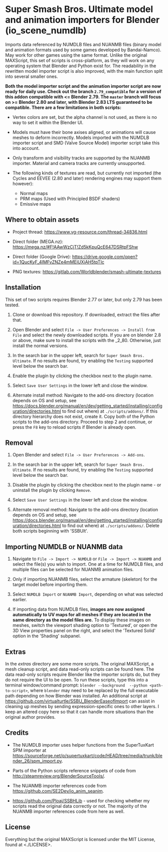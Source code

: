 # Super Smash Bros. Ultimate model and animation importers for Blender (io_scene_numdlb)
Imports data referenced by NUMDLB files and NUANMB files (binary model and animation formats used by some games developed by Bandai-Namco). May work for other games using the same format. Unlike the original MAXScript, this set of scripts is cross-platform, as they will work on any operating system that Blender and Python exist for. The readability in the rewritten model importer script is also improved, with the main function split into several smaller ones.

**Both the model importer script and the animation importer script are now ready for daily use. Check out the branch `2.79_compatible` for a version of this addon compatible with <= Blender 2.79. The `master` branch will focus on >= Blender 2.80 and later, with Blender 2.83 LTS guaranteed to be compatible. There are a few limitations in both scripts:**

* Vertex colors are set, but the alpha channel is not used, as there is no way to set it within the Blender UI.

* Models must have their bone axises aligned, or animations will cause meshes to deform incorrectly. Models imported with the NUMDLB importer script and SMD (Valve Source Model) importer script take this into account.

* Only transform and visibility tracks are supported by the NUANMB importer. Material and camera tracks are currently unsupported.

* The following kinds of textures are read, but currently not imported (the Cycles and EEVEE (2.80 and later) rendering engines may support them however):
    * Normal maps
    * PRM maps (Used with Principled BSDF shaders)
    * Emissive maps

## Where to obtain assets
* Project thread: <https://www.vg-resource.com/thread-34836.html>

* Direct folder (MEGA.nz): <https://mega.nz/#F!AAwWzCjT!Zd5kKpuQcE647DSRtpFShw>

* Direct folder (Google Drive): <https://drive.google.com/open?id=1QucKyF_4IMFvZNZe4mMEiUXiAH5tpTIc>

* PNG textures: <https://gitlab.com/Worldblender/smash-ultimate-textures>

## Installation
This set of two scripts requires Blender 2.77 or later, but only 2.79 has been tested.

1. Clone or download this repository. If downloaded, extract the files after that.

2. Open Blender and select `File -> User Preferences -> Install from File` and select the newly downloaded scripts. If you are on blender 2.8 or above, make sure to install the scripts with the _2_80. Otherwise, just install the normal versions.

3. In the search bar in the upper left, search for `Super Smash Bros. Ultimate`. If no results are found, try enabling the `Testing` supported level below the search bar.

4. Enable the plugin by clicking the checkbox next to the plugin name.

5. Select `Save User Settings` in the lower left and close the window.

6. Alternate install method: Navigate to the add-ons directory (location depends on OS and setup, see <https://docs.blender.org/manual/en/dev/getting_started/installing/configuration/directories.html> to find out where) at `./scripts/addons/`. If this directory hierarchy does not exist, create it. Copy both of the Python scripts to the add-ons directory. Proceed to step 2 and continue, or press the `F8` key to reload scripts if Blender is already open.

## Removal
1. Open Blender and select `File -> User Preferences -> Add-ons`.

2. In the search bar in the upper left, search for `Super Smash Bros. Ultimate`. If no results are found, try enabling the `Testing` supported level below the search bar.

3. Disable the plugin by clicking the checkbox next to the plugin name - or uninstall the plugin by clicking `Remove`.

4. Select `Save User Settings` in the lower left and close the window.

5. Alternate removal method: Navigate to the add-ons directory (location depends on OS and setup, see <https://docs.blender.org/manual/en/dev/getting_started/installing/configuration/directories.html> to find out where) at `./scripts/addons/`. Delete both scripts beginning with 'SSBUlt'.

## Importing NUMDLB or NUANMB data
1. Navigate to `File -> Import -> NUMDLB` or `File -> Import -> NUANMB` and select the file(s) you wish to import. One at a time for NUMDLB files, and multiple files can be selected for NUANMB animation files.

2. Only if importing NUANMB files, select the armature (skeleton) for the target model before importing them.

3. Select `NUMDLB Import` or `NUANMB Import`, depending on what was selected earlier.

4. If importing data from NUMDLB files, **images are now assigned automatically to UV maps for all meshes if they are located in the same directory as the model files are.** To display these images on meshes, switch the viewport shading option to 'Textured', or open the 3D View properties panel on the right, and select the 'Textured Solid' option in the 'Shading' subpanel.

## Extras
In the *extras* directory are some more scripts. The original MAXScript, a mesh cleanup script, and data read-only scripts can be found here. The data read-only scripts require Blender like the importer scripts do, but they do not require the UI to be open. To run these scripts, type this into a terminal window/command prompt: `blender --background  --python <path-to-script>`, where `blender` may need to be replaced by the full executable path depending on how Blender was installed.
An additional script at <https://github.com/virtualturtle/SSBU_BlenderEaseofImport> can assist in cleaning up meshes by sending expression-specific ones to other layers. I keep an altered copy here so that it can handle more situations than the original author provides.

## Credits
* The NUMDLB importer uses helper functions from the SuperTuxKart SPM importer at <https://sourceforge.net/p/supertuxkart/code/HEAD/tree/media/trunk/blender_26/spm_import.py>.

* Parts of the Python scripts reference snippets of code from <http://steamreview.org/BlenderSourceTools/>.

* The NUANMB importer references code from <https://github.com/SE2Dev/io_anim_seanim>.

* <https://github.com/Ploaj/SSBHLib> - used for checking whether my scripts read the original data correctly or not. The majority of the NUANMB importer references code from here as well.

## License
Everything but the original MAXScript is licensed under the MIT License, found at <./LICENSE>.

